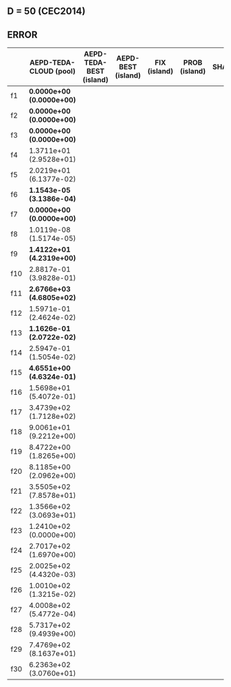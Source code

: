 
## D = 50 (CEC2014)

<!-- |     | AEPD-TEDA-CLOUD             | LSHADE (2014)                   | LSHADE-EpSin (2016)           | NPADE (2019)              |
|-----|-----------------------------|---------------------------------|-------------------------------|---------------------------|
| f1  | **0.0000e+00 (0.0000e+00)** | 4.3100e+02 (5.8300e+02)         | 1.6673e-05 (8.4186e-05)       | 2.89e+03 (3.13e+03)       | 
| f2  | **0.0000e+00 (0.0000e+00)** | **0.0000e+00 (0.0000e+00)**     | **0.0000e+00 (0.0000e+00)**   | **0.00e+00 (0.00e+00)**   | 
| f3  | **0.0000e+00 (0.0000e+00)** | **0.0000e+00 (0.0000e+00)**     | **0.0000e+00 (0.0000e+00)**   | **0.00e+00 (0.00e+00)**   | 
| f4  | 1.8354e+01 (2.9528e+01)     | 2.5100e+01 (4.1900e+01          | 5.5906e+01 (4.7552e+01)       | **1.73e+01 (2.51e+01)**   | 
| f5  | 2.0218e+01 (6.1377e-02)     | 2.0255e+01 (4.5920e-02)         | 2.0260e+01 (3.0625e-02)       | **2.01e+01 (5.55e-02)**   |
| f6  | **7.8011e-05 (3.1386e-04)** | 2.6000e-01 (5.2278e-01)         | 1.7911e-04 (1.6705e-04)       | 3.73e+00 (2.11e+00)       | 
| f7  | **0.0000e+00 (0.0000e+00)** | **0.0000e+00 (0.0000e+00)**     | **0.0000e+00 (0.0000e+00)**   | **0.00e+00 (0.00e+00)**   | 
| f8  | 3.9730e-06 (1.5174e-05)     | **0.0000e+00 (0.0000e+00)**     | **0.0000e+00 (0.0000e+00)**   | **0.00e+00 (0.00e+00)**   | 
| f9  | **1.6646e+01 (4.2319e+00)** | 2.6400e+01 (3.3300e+00)         | 3.0212e+01 (5.3749e+00)       | 4.76e+01 (1.16e+01)       | 
| f10 | 5.5800e-01 (3.9828e-01)     | 2.7100e-01 (1.8900e-01)         | 4.9861e-02 (2.7260e-02)       | **2.83e-02 (1.60e-02)**   | 
| f11 | **3.0038e+03 (4.6805e+02)** | 3.7800e+03 (3.2700e+02)         | 3.0260e+03 (3.1360e+02)       | 3.29e+03 (7.19e+02        | 
| f12 | 1.7820e-01 (2.4624e-02)     | 3.1400e-01 (3.3200e-02)         | 2.1034e-01 (3.2005e-02)       | **1.44e-01 (4.34e-02)**   | 
| f13 | **1.3638e-01 (2.0722e-02)** | 2.3500e-01 (2.8300e-02)         | 2.0613e-01 (2.7022e-02)       | 1.54e-01 (2.11e-02)       | 
| f14 | 2.7397e-01 (1.5054e-02)     | 2.8400e-01 (1.7600e-02)         | **1.9094e-01 (2.2794e-02)**   | 1.98e-01 (3.01e-02)       | 
| f15 | **5.0406e+00 (4.6324e-01)** | 6.0400e+00 (5.7800e-01)         | 5.5699e+00 (4.9977e-01)       | 5.39e+00 (8.44e-01)       | -->


## ERROR

|     | AEPD-TEDA-CLOUD (pool)      | AEPD-TEDA-BEST (island)         | AEPD-BEST (island)            | FIX (island)              | PROB (island)              | SHADE                      |
|-----|-----------------------------|---------------------------------|-------------------------------|---------------------------|----------------------------|----------------------------|
| f1  | **0.0000e+00 (0.0000e+00)** | |||||
| f2  | **0.0000e+00 (0.0000e+00)** | |||||
| f3  | **0.0000e+00 (0.0000e+00)** | |||||
| f4  | 1.3711e+01 (2.9528e+01)     | |||||
| f5  | 2.0219e+01 (6.1377e-02)     | |||||
| f6  | **1.1543e-05 (3.1386e-04)** | |||||
| f7  | **0.0000e+00 (0.0000e+00)** | |||||
| f8  | 1.0119e-08 (1.5174e-05)     | |||||
| f9  | **1.4122e+01 (4.2319e+00)** | |||||
| f10 | 2.8817e-01 (3.9828e-01)     | |||||
| f11 | **2.6766e+03 (4.6805e+02)** | |||||
| f12 | 1.5971e-01 (2.4624e-02)     | |||||
| f13 | **1.1626e-01 (2.0722e-02)** | |||||
| f14 | 2.5947e-01 (1.5054e-02)     | |||||
| f15 | **4.6551e+00 (4.6324e-01)** | |||||
| f16 | 1.5698e+01 (5.4072e-01)     | |||||
| f17 | 3.4739e+02 (1.7128e+02)     | |||||
| f18 | 9.0061e+01 (9.2212e+00)     | |||||
| f19 | 8.4722e+00 (1.8265e+00)     | |||||
| f20 | 8.1185e+00 (2.0962e+00)     | |||||
| f21 | 3.5505e+02 (7.8578e+01)     | |||||
| f22 | 1.3566e+02 (3.0693e+01)     | |||||
| f23 | 1.2410e+02 (0.0000e+00)     | |||||
| f24 | 2.7017e+02 (1.6970e+00)     | |||||
| f25 | 2.0025e+02 (4.4320e-03)     | |||||
| f26 | 1.0010e+02 (1.3215e-02)     | |||||
| f27 | 4.0008e+02 (5.4772e-04)     | |||||
| f28 | 5.7317e+02 (9.4939e+00)     | |||||
| f29 | 7.4769e+02 (8.1637e+01)     | |||||
| f30 | 6.2363e+02 (3.0760e+01)     | |||||
